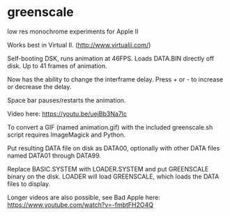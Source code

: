 # greenscale
low res monochrome experiments for Apple II

Works best in Virtual II. (http://www.virtualii.com/)

Self-booting DSK, runs animation at 46FPS. Loads DATA.BIN directly off disk. Up to 41 frames of animation.

Now has the ability to change the interframe delay. Press + or - to increase or decrease the delay. 

Space bar pauses/restarts the animation.


Video here:
https://youtu.be/uejBb3Na7lc

To convert a GIF (named animation.gif) with the included greenscale.sh script requires ImageMagick and Python. 

Put resulting DATA file on disk as DATA00, optionally with other DATA files named DATA01 through DATA99. 

Replace BASIC.SYSTEM with LOADER.SYSTEM and put GREENSCALE binary on the disk. LOADER will load GREENSCALE, which loads the DATA files to display.

Longer videos are also possible, see Bad Apple here:
https://www.youtube.com/watch?v=-fmbtFH2O4Q

